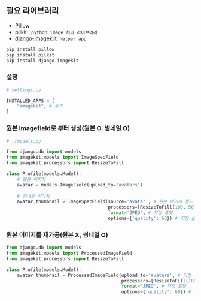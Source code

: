 

## 필요 라이브러리

- Pillow
- pilkit : `python image 처리 라이브러리`
- [django-imagekiit](https://pypi.org/project/django-imagekit/): `helper app`

```bash
pip install pillow
pip install pilkit
pip install django-imagekit
```

### 설정

```python
# settings.py

INSTALLED_APPS = [ 
    "imagekit", # 추가
]
```

### 원본 Imagefield로 부터 생성(원본 O, 썸네일 O)

```python
# ./models.py

from django.db import models
from imagekit.models import ImageSpecField
from imagekit.processors import ResizeToFill

class Profile(models.Model):
    # 원본 이미지
    avatar = models.ImageField(upload_to='avatars')
    
    # 썸네일 이미지
    avatar_thumbnail = ImageSpecField(source='avatar', # 원본 이미지 필드
                                      processors=[ResizeToFill(100, 50)], # 처리 작업
                                      format='JPEG', # 저장 포맷
                                      options={'quality': 60}) # 저장 옵션
```

### 원본 이미지를 재가공(원본 X, 썸네일 O)

``` python
from django.db import models
from imagekit.models import ProcessedImageField
from imagekit.processors import ResizeToFill

class Profile(models.Model):
    avatar_thumbnail = ProcessedImageField(upload_to='avatars', # 저장 경로
                                           processors=[ResizeToFill(100, 50)], # 처리 작업
                                           format='JPEG', # 저장 포맷
                                           options={'quality': 60}) # 저장 옵션
```

